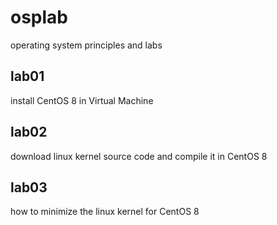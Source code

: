# osplab
operating system principles and labs
## lab01
install CentOS 8 in Virtual Machine
## lab02
download linux kernel source code and compile it in CentOS 8
## lab03
how to minimize the linux kernel for CentOS 8
